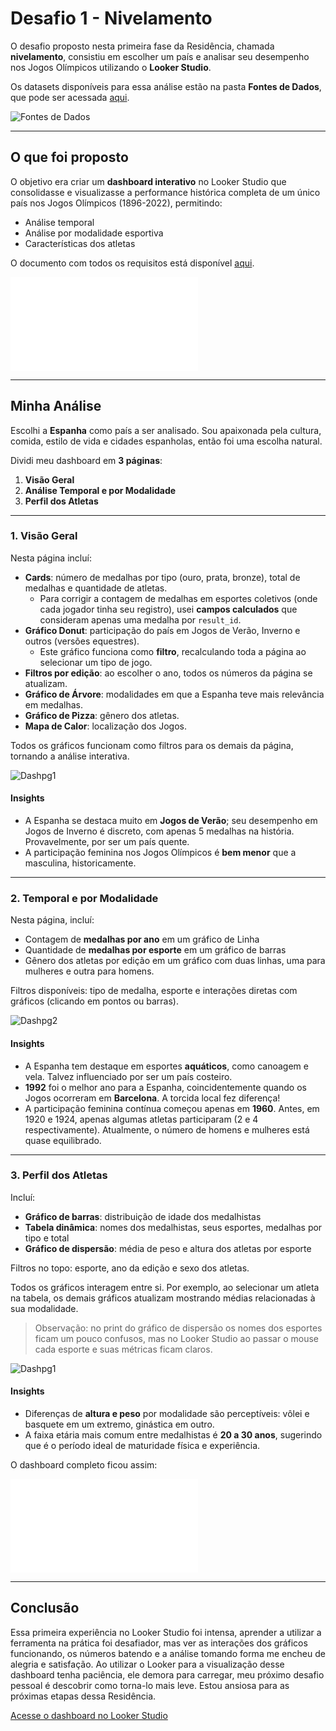 # Desafio 1 - Nivelamento

O desafio proposto nesta primeira fase da Residência, chamada **nivelamento**, consistiu em escolher um país e analisar seu desempenho nos Jogos Olímpicos utilizando o **Looker Studio**.

Os datasets disponíveis para essa análise estão na pasta **Fontes de Dados**, que pode ser acessada [aqui](../Desafio1/Fontes%20de%20dados).  

![Fontes de Dados](../Desafio1/Fontes%20de%20dados)

---

## O que foi proposto

O objetivo era criar um **dashboard interativo** no Looker Studio que consolidasse e visualizasse a performance histórica completa de um único país nos Jogos Olímpicos (1896-2022), permitindo:

- Análise temporal  
- Análise por modalidade esportiva  
- Características dos atletas  

O documento com todos os requisitos está disponível [aqui](../Desafio1/Fontes%20de%20dados/DesafioNivelamento.pdf).  

![Requisitos](../Desafio1/Fontes%20de%20dados/DesafioNivelamento.pdf)

---

## Minha Análise

Escolhi a **Espanha** como país a ser analisado. Sou apaixonada pela cultura, comida, estilo de vida e cidades espanholas, então foi uma escolha natural.  

Dividi meu dashboard em **3 páginas**:  

1. **Visão Geral**  
2. **Análise Temporal e por Modalidade**  
3. **Perfil dos Atletas**  

---

### 1. Visão Geral

Nesta página incluí:

- **Cards**: número de medalhas por tipo (ouro, prata, bronze), total de medalhas e quantidade de atletas.  
  - Para corrigir a contagem de medalhas em esportes coletivos (onde cada jogador tinha seu registro), usei **campos calculados** que consideram apenas uma medalha por `result_id`.  
- **Gráfico Donut**: participação do país em Jogos de Verão, Inverno e outros (versões equestres).  
  - Este gráfico funciona como **filtro**, recalculando toda a página ao selecionar um tipo de jogo.  
- **Filtros por edição**: ao escolher o ano, todos os números da página se atualizam.  
- **Gráfico de Árvore**: modalidades em que a Espanha teve mais relevância em medalhas.  
- **Gráfico de Pizza**: gênero dos atletas.  
- **Mapa de Calor**: localização dos Jogos.  

Todos os gráficos funcionam como filtros para os demais da página, tornando a análise interativa.  

![Dashpg1](../Desafio1/Imagens/pg1.png)

#### Insights

- A Espanha se destaca muito em **Jogos de Verão**; seu desempenho em Jogos de Inverno é discreto, com apenas 5 medalhas na história. Provavelmente, por ser um país quente.  
- A participação feminina nos Jogos Olímpicos é **bem menor** que a masculina, historicamente.

---

### 2. Temporal e por Modalidade

Nesta página, incluí:

- Contagem de **medalhas por ano** em um gráfico de Linha
- Quantidade de **medalhas por esporte**  em um gráfico de barras 
- Gênero dos atletas por edição em um gráfico com duas linhas, uma para mulheres e outra para homens. 

Filtros disponíveis: tipo de medalha, esporte e interações diretas com gráficos (clicando em pontos ou barras).  

![Dashpg2](../Desafio1/Imagens/pg2.png)

#### Insights

- A Espanha tem destaque em esportes **aquáticos**, como canoagem e vela. Talvez influenciado por ser um país costeiro.  
- **1992** foi o melhor ano para a Espanha, coincidentemente quando os Jogos ocorreram em **Barcelona**. A torcida local fez diferença!  
- A participação feminina contínua começou apenas em **1960**. Antes, em 1920 e 1924, apenas algumas atletas participaram (2 e 4 respectivamente). Atualmente, o número de homens e mulheres está quase equilibrado.

---

### 3. Perfil dos Atletas

Incluí:

- **Gráfico de barras**: distribuição de idade dos medalhistas  
- **Tabela dinâmica**: nomes dos medalhistas, seus esportes, medalhas por tipo e total  
- **Gráfico de dispersão**: média de peso e altura dos atletas por esporte  

Filtros no topo: esporte, ano da edição e sexo dos atletas.  

Todos os gráficos interagem entre si. Por exemplo, ao selecionar um atleta na tabela, os demais gráficos atualizam mostrando médias relacionadas à sua modalidade.  

> Observação: no print do gráfico de dispersão os nomes dos esportes ficam um pouco confusos, mas no Looker Studio ao passar o mouse cada esporte e suas métricas ficam claros.

![Dashpg1](../Desafio1/Imagens/pg3.png)

#### Insights

- Diferenças de **altura e peso** por modalidade são perceptíveis: vôlei e basquete em um extremo, ginástica em outro.  
- A faixa etária mais comum entre medalhistas é **20 a 30 anos**, sugerindo que é o período ideal de maturidade física e experiência.

O dashboard completo ficou assim: 

![Dash](../Desafio1/Analise%20Espanha%20nos%20jogos%20olimpicos/Análise_Espanha(versão2)%20(1).pdf)

---
## Conclusão

Essa primeira experiência no Looker Studio foi intensa, aprender a utilizar a ferramenta na prática foi desafiador, mas ver as interações dos gráficos funcionando, os números batendo e a análise tomando forma me encheu de alegria e satisfação.
Ao utilizar o Looker para a visualização desse dashboard tenha paciência, ele demora para carregar, meu próximo desafio pessoal é descobrir como torna-lo mais leve.
Estou ansiosa para as próximas etapas dessa Residência.

[Acesse o dashboard no Looker Studio](https://lookerstudio.google.com/reporting/df2145c6-2123-44a7-8678-023a3caa10e5)

